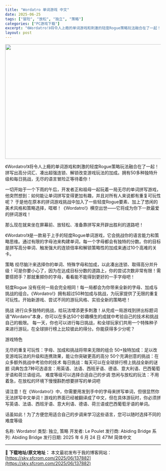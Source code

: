 ```yaml
---
title: "Wordatro 单词游戏 中文"
date: 2025-06-25
tags: ["冒险", "放松", "独立", "策略"]
categories: ["PC游戏下载"]
excerpt: "《Wordatro!》将令人上瘾的单词游戏和刺激的轻度Rogue策略玩法融合在了一起！拼写出高分词汇、凑出超强连锁、解锁改变游戏玩法的加成。拥有50多种独特升级和每日挑战，无尽的语言冒险正等待着你！ 一切开始于一个下雨的午后，开发者正和祖母一起玩着一局无尽的单词拼写游戏，他突然想到：如何能让单词拼写&hellip;"
layout: post
---
```


<img class="aligncenter size-full wp-image-137883" src="https://sky.sfcrom.com/wp-content/uploads/2025/06/2025062501511626.webp" alt="" width="660" height="370" />

《Wordatro!》将令人上瘾的单词游戏和刺激的轻度Rogue策略玩法融合在了一起！拼写出高分词汇、凑出超强连锁、解锁改变游戏玩法的加成。拥有50多种独特升级和每日挑战，无尽的语言冒险正等待着你！

一切开始于一个下雨的午后，开发者正和祖母一起玩着一局无尽的单词拼写游戏，他突然想到：如何能让单词拼写变得更加有趣，并且对所有人来说都有重复可玩性呢？
于是他在原本的拼词游戏挑战中加入了一些轻度Rogue要素、加上了悠闲的美术风格和策略选择，哐啷！《Wordatro!》横空出世——它将成为你下一款最爱的拼词游戏！

那么现在就来坐在屏幕前、放轻松、准备靠拼写来开辟出胜利的道路吧！

《Wordatro!》是一款易于上手的轻度Rogue单词游戏，它会挑战你的语言能力和策略思维。通过有限的字母池来构建单词，每一个字母都会有独特的分数。你的目标是拼写高分单词、触发强大的连锁倍率和解锁策略性的加成来通过10个高难的关卡。

策略
绞尽脑汁来选择你的单词、特殊字母和加成，以此凑出连锁、取得高分并升级！可是你要小心了，因为在达成目标分数的道路上，你的尝试次数非常有限！需要搭把手？那就重掷你的字母，看看能不能得到更好的一手字母吧！

轻度Rogue
没有任何一局会完全相同！每一局都会为你带来全新的字母、加成与挑战的组合。《Wordatro!》拥有超过50种加成与挑战，为玩家提供了无限的重复可玩性。开始新游戏、尝试不同的游玩风格、实验全新的策略吧！

挑战
进行众多独特的挑战，给玩法增添更多刺激！从完成一局游戏到拼出标题词语“Wordatro”本身，你可以在多达50个妙趣横生的成就中考验自己的技术和挑战自己的极限。
每一天，你也可以进行每日挑战，和全球玩家们共用一个特殊种子来进行游玩，在全球排行榜上比较彼此的得分。你能获得多少分呢？

游戏特色

无尽的重复可玩性：字母、加成和挑战将带来无限的组合
50+独特加成：足以改变游戏玩法的升级和连携效果，能让你突破更高的高分
50个充满创意的挑战：在众多额外挑战中考验你的技术
每日挑战：每天可以在全球排行榜上挑战全新的谜题
词典包含7种可选语言：用英语、法语、西班牙语、德语、意大利语、巴西葡萄牙语和荷兰语组词。
难度等级可以选择合适自己的步调
悠闲与放松的玩法：不用着急，在放松的环境下慢慢斟酌想要拼写的单词吧

请注意！在《Wordatro!》中，你需要用发到手中的字母来拼写单词，但很显然你无法拼写中文单词！游戏的界面已经被翻译成了中文，但在具体游玩时，你必须拼写英语、法语、西班牙语、意大利语、德语、荷兰语或巴西葡萄牙语的单词。

话虽如此！为了方便您用适合自己的步调来学习这些语言，您可以随时选择不同的难度等级

名称: Wordatro!
类型: 独立, 策略
开发者: Le Poulet
发行商: Abiding Bridge
系列: Abiding Bridge
发行日期: 2025 年 6 月 24 日
471M
简体中文

---
📖 **下载地址/原文地址：** 本文最初发布于我的博客网站：[https://sky.sfcrom.com/2025/06/137882](https://sky.sfcrom.com/2025/06/137882)
